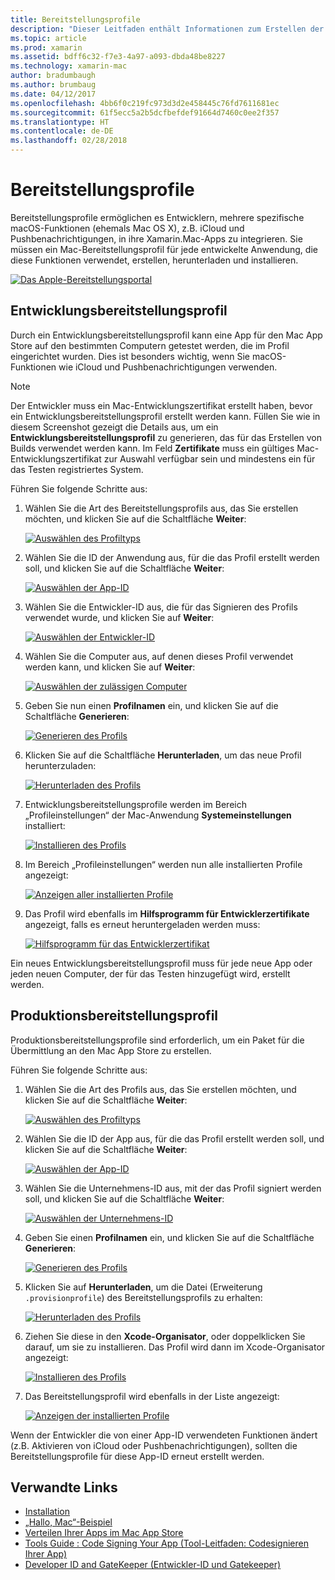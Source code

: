 ```yaml
---
title: Bereitstellungsprofile
description: "Dieser Leitfaden enthält Informationen zum Erstellen der erforderlichen Bereitstellungsprofile, die für das Veröffentlichen einer Xamarin.Mac-App benötigt werden."
ms.topic: article
ms.prod: xamarin
ms.assetid: bdff6c32-f7e3-4a97-a093-dbda48be8227
ms.technology: xamarin-mac
author: bradumbaugh
ms.author: brumbaug
ms.date: 04/12/2017
ms.openlocfilehash: 4bb6f0c219fc973d3d2e458445c76fd7611681ec
ms.sourcegitcommit: 61f5ecc5a2b5dcfbefdef91664d7460c0ee2f357
ms.translationtype: HT
ms.contentlocale: de-DE
ms.lasthandoff: 02/28/2018
---
```

# <a name="provisioning-profiles"></a>Bereitstellungsprofile

Bereitstellungsprofile ermöglichen es Entwicklern, mehrere spezifische macOS-Funktionen (ehemals Mac OS X), z.B. iCloud und Pushbenachrichtigungen, in ihre Xamarin.Mac-Apps zu integrieren. Sie müssen ein Mac-Bereitstellungsprofil für jede entwickelte Anwendung, die diese Funktionen verwendet, erstellen, herunterladen und installieren.

[ ![](profiles-images/certif13.png "Das Apple-Bereitstellungsportal")](profiles-images/certif13.png)

<a name="Development_Provisioning_Profile" />

## <a name="development-provisioning-profile"></a>Entwicklungsbereitstellungsprofil

Durch ein Entwicklungsbereitstellungsprofil kann eine App für den Mac App Store auf den bestimmten Computern getestet werden, die im Profil eingerichtet wurden. Dies ist besonders wichtig, wenn Sie macOS-Funktionen wie iCloud und Pushbenachrichtigungen verwenden.

> [!NOTE]
> Der Entwickler muss ein Mac-Entwicklungszertifikat erstellt haben, bevor ein Entwicklungsbereitstellungsprofil erstellt werden kann. Füllen Sie wie in diesem Screenshot gezeigt die Details aus, um ein **Entwicklungsbereitstellungsprofil** zu generieren, das für das Erstellen von Builds verwendet werden kann. Im Feld **Zertifikate** muss ein gültiges Mac-Entwicklungszertifikat zur Auswahl verfügbar sein und mindestens ein für das Testen registriertes System.

Führen Sie folgende Schritte aus:

1. Wählen Sie die Art des Bereitstellungsprofils aus, das Sie erstellen möchten, und klicken Sie auf die Schaltfläche **Weiter**: 

     [ ![](profiles-images/certif14.png "Auswählen des Profiltyps")](profiles-images/certif14.png)
2. Wählen Sie die ID der Anwendung aus, für die das Profil erstellt werden soll, und klicken Sie auf die Schaltfläche **Weiter**: 

     [ ![](profiles-images/certif15.png "Auswählen der App-ID")](profiles-images/certif15.png)
3. Wählen Sie die Entwickler-ID aus, die für das Signieren des Profils verwendet wurde, und klicken Sie auf **Weiter**: 

     [ ![](profiles-images/certif16.png "Auswählen der Entwickler-ID")](profiles-images/certif16.png)
4. Wählen Sie die Computer aus, auf denen dieses Profil verwendet werden kann, und klicken Sie auf **Weiter**: 

     [ ![](profiles-images/certif17.png "Auswählen der zulässigen Computer")](profiles-images/certif17.png)
5. Geben Sie nun einen **Profilnamen** ein, und klicken Sie auf die Schaltfläche **Generieren**: 

     [ ![](profiles-images/certif18.png "Generieren des Profils")](profiles-images/certif18.png)
6. Klicken Sie auf die Schaltfläche **Herunterladen**, um das neue Profil herunterzuladen: 

     [ ![](profiles-images/certif19.png "Herunterladen des Profils")](profiles-images/certif19.png)
7. Entwicklungsbereitstellungsprofile werden im Bereich „Profileinstellungen“ der Mac-Anwendung **Systemeinstellungen** installiert: 

     [ ![](profiles-images/certif20.png "Installieren des Profils")](profiles-images/certif20.png)
8. Im Bereich „Profileinstellungen“ werden nun alle installierten Profile angezeigt: 

     [ ![](profiles-images/image47.png "Anzeigen aller installierten Profile")](profiles-images/image47.png)
9. Das Profil wird ebenfalls im **Hilfsprogramm für Entwicklerzertifikate** angezeigt, falls es erneut heruntergeladen werden muss: 

     [ ![](profiles-images/image48.png "Hilfsprogramm für das Entwicklerzertifikat")](profiles-images/image48.png)

Ein neues Entwicklungsbereitstellungsprofil muss für jede neue App oder jeden neuen Computer, der für das Testen hinzugefügt wird, erstellt werden.

<a name="Production_Provisioning_Profile" />

## <a name="production-provisioning-profile"></a>Produktionsbereitstellungsprofil

Produktionsbereitstellungsprofile sind erforderlich, um ein Paket für die Übermittlung an den Mac App Store zu erstellen.

Führen Sie folgende Schritte aus:

1. Wählen Sie die Art des Profils aus, das Sie erstellen möchten, und klicken Sie auf die Schaltfläche **Weiter**: 

    [ ![](profiles-images/certif21.png "Auswählen des Profiltyps")](profiles-images/certif21.png)
2. Wählen Sie die ID der App aus, für die das Profil erstellt werden soll, und klicken Sie auf die Schaltfläche **Weiter**: 

    [ ![](profiles-images/certif15.png "Auswählen der App-ID")](profiles-images/certif15.png)
3. Wählen Sie die Unternehmens-ID aus, mit der das Profil signiert werden soll, und klicken Sie auf die Schaltfläche **Weiter**: 

    [ ![](profiles-images/certif23.png "Auswählen der Unternehmens-ID")](profiles-images/certif23.png)
4. Geben Sie einen **Profilnamen** ein, und klicken Sie auf die Schaltfläche **Generieren**: 

    [ ![](profiles-images/certif24.png "Generieren des Profils")](profiles-images/certif24.png)
5. Klicken Sie auf **Herunterladen**, um die Datei (Erweiterung `.provisionprofile`) des Bereitstellungsprofils zu erhalten: 

    [ ![](profiles-images/certif25.png "Herunterladen des Profils")](profiles-images/certif25.png)
6. Ziehen Sie diese in den **Xcode-Organisator**, oder doppelklicken Sie darauf, um sie zu installieren. Das Profil wird dann im Xcode-Organisator angezeigt: 

    [ ![](profiles-images/image51.png "Installieren des Profils")](profiles-images/image51.png)
7. Das Bereitstellungsprofil wird ebenfalls in der Liste angezeigt: 

    [ ![](profiles-images/certif26.png "Anzeigen der installierten Profile")](profiles-images/certif26.png)


Wenn der Entwickler die von einer App-ID verwendeten Funktionen ändert (z.B. Aktivieren von iCloud oder Pushbenachrichtigungen), sollten die Bereitstellungsprofile für diese App-ID erneut erstellt werden.

## <a name="related-links"></a>Verwandte Links

- [Installation](~//mac/get-started/installation.md)
- [„Hallo, Mac“-Beispiel](~//mac/get-started/hello-mac.md)
- [Verteilen Ihrer Apps im Mac App Store](https://developer.apple.com/devcenter/mac/checklist/)
- [Tools Guide : Code Signing Your App (Tool-Leitfaden: Codesignieren Ihrer App)](https://developer.apple.com/library/mac/#documentation/ToolsLanguages/Conceptual/OSXWorkflowGuide/CodeSigning/CodeSigning.html)
- [Developer ID and GateKeeper (Entwickler-ID und Gatekeeper)](https://developer.apple.com/resources/developer-id/)
